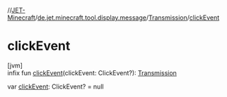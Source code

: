 //[JET-Minecraft](../../../index.md)/[de.jet.minecraft.tool.display.message](../index.md)/[Transmission](index.md)/[clickEvent](click-event.md)

# clickEvent

[jvm]\
infix fun [clickEvent](click-event.md)(clickEvent: ClickEvent?): [Transmission](index.md)

var [clickEvent](click-event.md): ClickEvent? = null
